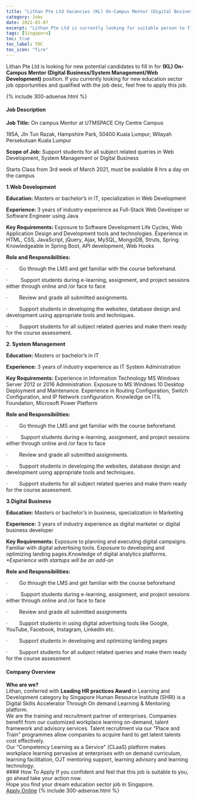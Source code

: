 ```yaml
---
title: "Lithan Pte Ltd Vacancies (KL) On-Campus Mentor (Digital Business/System Management/Web Development)" 
category: Jobs 
date: 2021-03-07 
excerpt: "Lithan Pte Ltd is currently looking for suitable person to fill in the (KL) On-Campus Mentor (Digital Business/System Management/Web Development) which positioned at Singapore" 
tags: [Singapore] 
toc: true 
toc_label: TOC 
toc_icon: "fire" 
--- 
```


<p>Lithan Pte Ltd is looking for new potential candidates to fill in for <b>(KL) On-Campus Mentor (Digital Business/System Management/Web Development)</b> position. If you currently looking for new education sector job opportunities and qualified with the job desc, feel free to apply this job.
</p>{% include 300-adsense.html %} 
 <div><div><h4>Job Description</h4></div><div><div><span><div><p><strong>Job Title:</strong> On campus Mentor at UTMSPACE City Centre Campus</p><p>195A, Jln Tun Razak, Hampshire Park, 50400 Kuala Lumpur, Wilayah Persekutuan Kuala Lumpur</p><p><strong>Scope of Job:</strong> Support students for all subject related queries in Web Development, System Management or Digital Business</p><p>Starts Class from 3rd week of March 2021, must be available 8 hrs a day on the campus&#160;</p><p><strong>1.Web Development</strong></p><p><strong>Education: </strong>Masters or bachelor&#8217;s in IT, specialization in Web Development</p><p><strong>Experience: </strong>3 years of industry experience as Full-Stack Web Developer or Software Engineer using Java</p><p><strong>Key Requirements: </strong>Exposure to Software Development Life Cycles, Web Application Design and Development tools and technologies. Experience in HTML, CSS, JavaScript, jQuery, Ajax, MySQL, MongoDB, Struts, Spring. Knowledgeable in Spring Boot, API development, Web Hooks</p><p><strong>Role and Responsibilities:</strong></p><p>&#183;&#160;&#160;&#160;&#160;&#160;&#160;&#160;&#160;Go through the LMS and get familiar with the course beforehand.</p><p>&#183;&#160;&#160;&#160;&#160;&#160;&#160;&#160;&#160;&#160;Support students during e-learning, assignment, and project sessions either through online and /or face to face</p><p>&#183;&#160;&#160;&#160;&#160;&#160;&#160;&#160;&#160;Review and grade all submitted assignments.</p><p>&#183;&#160;&#160;&#160;&#160;&#160;&#160;&#160;&#160;Support students in developing the websites, database design and development using appropriate tools and techniques.</p><p>&#183;&#160;&#160;&#160;&#160;&#160;&#160;&#160;&#160;Support students for all subject related queries and make them ready for the course assessment.</p><p><strong>2. System Management</strong></p><p><strong>Education:</strong> Masters or bachelor&#8217;s in IT</p><p><strong>Experience:</strong> 3 years of industry experience as IT System Administration</p><p><strong>Key Requirements: </strong>Experience in Information Technology MS Windows Server 2012 or 2016 Administration. Exposure to MS Windows 10 Desktop Deployment and Maintenance. Experience in Routing Configuration, Switch Configuration, and IP Network configuration. Knowledge on ITIL Foundation, Microsoft Power Platform</p><p><strong>Role and Responsibilities:</strong></p><p>&#183;&#160;&#160;&#160;&#160;&#160;&#160;&#160;&#160;Go through the LMS and get familiar with the course beforehand.</p><p>&#183;&#160;&#160;&#160;&#160;&#160;&#160;&#160;&#160;&#160;Support students during e-learning, assignment, and project sessions either through online and /or face to face</p><p>&#183;&#160;&#160;&#160;&#160;&#160;&#160;&#160;&#160;Review and grade all submitted assignments.</p><p>&#183;&#160;&#160;&#160;&#160;&#160;&#160;&#160;&#160;Support students in developing the websites, database design and development using appropriate tools and techniques.</p><p>&#183;&#160;&#160;&#160;&#160;&#160;&#160;&#160;&#160;Support students for all subject related queries and make them ready for the course assessment.</p><p><strong>3.Digital Business</strong></p><p><strong>Education:</strong> Masters or bachelor&#8217;s in business, specialization in Marketing</p><p><strong>Experience:</strong> 3 years of industry experience as digital marketer or digital business developer</p><p><strong>Key Requirements: </strong>Exposure to planning and executing digital campaigns. Familiar with digital advertising tools. Exposure to developing and optimizing landing pages.Knowledge of digital analytics platforms. <em>*Experience with startups will be an add-on</em></p><p><strong>Role and Responsibilities:</strong></p><p>&#183;&#160;&#160;&#160;&#160;&#160;&#160;&#160;&#160;Go through the LMS and get familiar with the course beforehand</p><p>&#183;&#160;&#160;&#160;&#160;&#160;&#160;&#160;&#160;&#160;Support students during e-learning, assignment, and project sessions either through online and /or face to face</p><p>&#183;&#160;&#160;&#160;&#160;&#160;&#160;&#160;&#160;Review and grade all submitted assignments</p><p>&#183;&#160;&#160;&#160;&#160;&#160;&#160;&#160;&#160;Support students in using digital advertising tools like Google, YouTube, Facebook, Instagram, LinkedIn etc.</p><p>&#183;&#160;&#160;&#160;&#160;&#160;&#160;&#160;&#160;Support students in developing and optimizing landing pages</p><p>&#183;&#160;&#160;&#160;&#160;&#160;&#160;&#160;&#160;Support students for all subject related queries and make them ready for the course assessment</p></div></span></div></div></div> 
<div><div><h4>Company Overview</h4></div><div><div><span><div><div>
<div><strong>Who are we?</strong></div>
<div>Lithan, conferred with&#160;<strong>Leading HR practices Award&#160;</strong>in Learning and Development category by Singapore Human Resource Institute (SHRI) is a Digital Skills Accelerator Through On demand Learning &amp; Mentoring platform.&#160;</div>
<div>We are the training and recruitment partner of enterprises. Companies benefit from our customized workplace learning on-demand, talent framework and advisory services. Talent recruitment via our "Place and Train" programmes allow companies to acquire hard to get latent talents cost effectively.</div>
<div>Our "Competency Learning as a Service" (CLaaS) platform makes workplace learning pervasive at enterprises with on demand curriculum, learning facilitation, OJT mentoring support, learning advisory and learning technology.</div>
</div></div></span></div></div></div> 
#### How To Apply 
If you confident and feel that this job is suitable to you, go ahead take your action now. <br/> 
Hope you find your dream education sector job in Singapore. <br/> 
<a href="https://www.jobstreet.com.my/en/job/kl-on-campus-mentor-digital-business-system-management-web-development-8373386/origin/sg?jobId=jobstreet-sg-job-8373386" class="btn btn--info" target="_blank" rel="nofollow noopenner">Apply Online</a> 
{% include 300-adsense.html %} 
